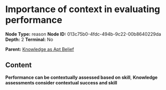# Importance of context in evaluating performance

**Node Type:** reason
**Node ID:** 013c75b0-4fdc-494b-9c22-00b8640229da
**Depth:** 2
**Terminal:** No

**Parent:** [Knowledge as Apt Belief](knowledge-as-apt-belief.md)

## Content

**Performance can be contextually assessed based on skill**, **Knowledge assessments consider contextual success and skill**
